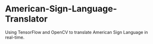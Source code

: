 # American-Sign-Language-Translator
Using TensorFlow and OpenCV to translate American Sign Language in real-time.
